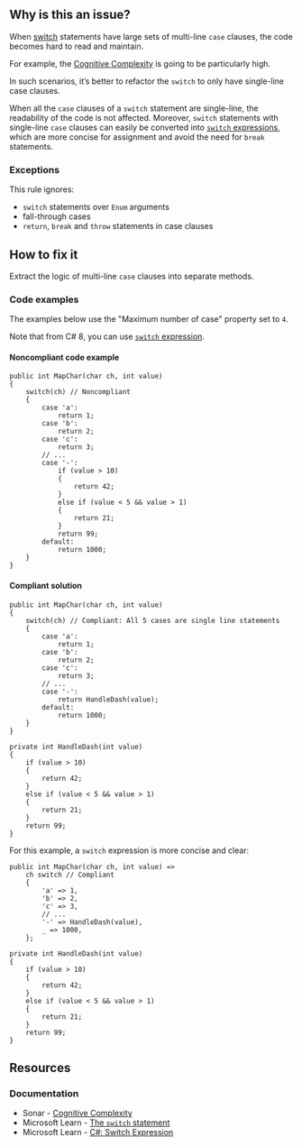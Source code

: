 ## Why is this an issue?

When [switch](https://learn.microsoft.com/en-us/dotnet/csharp/language-reference/statements/selection-statements#the-switch-statement)
statements have large sets of multi-line `case` clauses, the code becomes hard to read and maintain.

For example, the [Cognitive Complexity](https://www.sonarsource.com/docs/CognitiveComplexity.pdf) is going to be particularly high.

In such scenarios, it’s better to refactor the `switch` to only have single-line case clauses.

When all the `case` clauses of a `switch` statement are single-line, the readability of the code is not affected. Moreover,
`switch` statements with single-line `case` clauses can easily be converted into [`switch` expressions](https://learn.microsoft.com/en-us/dotnet/csharp/language-reference/operators/switch-expression), which are
more concise for assignment and avoid the need for `break` statements.

### Exceptions

This rule ignores:

-   `switch` statements over `Enum` arguments
-   fall-through cases
-   `return`, `break` and `throw` statements in case clauses

## How to fix it

Extract the logic of multi-line `case` clauses into separate methods.

### Code examples

The examples below use the "Maximum number of case" property set to `4`.

Note that from C# 8, you can use [`switch` expression](https://learn.microsoft.com/en-us/dotnet/csharp/language-reference/operators/switch-expression).

#### Noncompliant code example

    public int MapChar(char ch, int value)
    {
        switch(ch) // Noncompliant
        {
            case 'a':
                return 1;
            case 'b':
                return 2;
            case 'c':
                return 3;
            // ...
            case '-':
                if (value > 10)
                {
                    return 42;
                }
                else if (value < 5 && value > 1)
                {
                    return 21;
                }
                return 99;
            default:
                return 1000;
        }
    }

#### Compliant solution

    public int MapChar(char ch, int value)
    {
        switch(ch) // Compliant: All 5 cases are single line statements
        {
            case 'a':
                return 1;
            case 'b':
                return 2;
            case 'c':
                return 3;
            // ...
            case '-':
                return HandleDash(value);
            default:
                return 1000;
        }
    }
    
    private int HandleDash(int value)
    {
        if (value > 10)
        {
            return 42;
        }
        else if (value < 5 && value > 1)
        {
            return 21;
        }
        return 99;
    }

For this example, a `switch` expression is more concise and clear:

    public int MapChar(char ch, int value) =>
        ch switch // Compliant
        {
            'a' => 1,
            'b' => 2,
            'c' => 3,
            // ...
            '-' => HandleDash(value),
            _ => 1000,
        };
    
    private int HandleDash(int value)
    {
        if (value > 10)
        {
            return 42;
        }
        else if (value < 5 && value > 1)
        {
            return 21;
        }
        return 99;
    }

## Resources

### Documentation

-   Sonar - [Cognitive Complexity](https://www.sonarsource.com/docs/CognitiveComplexity.pdf)
-   Microsoft Learn - [The
  `switch` statement](https://learn.microsoft.com/en-us/dotnet/csharp/language-reference/statements/selection-statements#the-switch-statement)
-   Microsoft Learn - [C#: Switch
  Expression](https://learn.microsoft.com/en-us/dotnet/csharp/language-reference/operators/switch-expression)